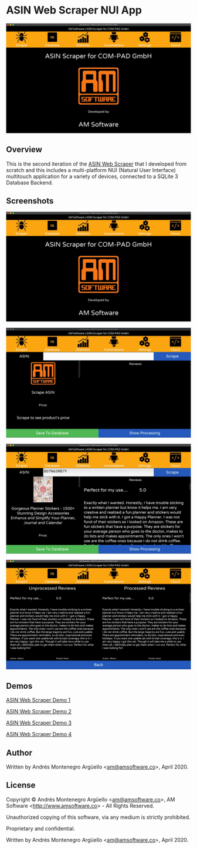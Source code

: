 # ASIN Web Scraper NUI App

![ASIN Web Scraper](./img/ss/01.png "ASIN Web Scraper")

## Overview
This is the second iteration of the [ASIN Web Scraper](https://github.com/AndresMontenegroArguello/AM-Software/Projects/ASINWebScraper) that I developed from scratch and this includes a multi-platform NUI (Natural User Interface) multitouch application for a variety of devices, connected to a SQLite 3 Database Backend.

## Screenshots

![ASIN Web Scraper](./img/ss/01.png "ASIN Web Scraper")

![ASIN Web Scraper](./img/ss/02.png "ASIN Web Scraper")

![ASIN Web Scraper](./img/ss/03.png "ASIN Web Scraper")

![ASIN Web Scraper](./img/ss/04.png "ASIN Web Scraper")

## Demos

[ASIN Web Scraper Demo 1](https://www.youtube.com/watch?v=4jHiC19Iypg)

[ASIN Web Scraper Demo 2](https://www.youtube.com/watch?v=Spp_SukBm9I)

[ASIN Web Scraper Demo 3](https://www.youtube.com/watch?v=Spp_SukBm9I)

[ASIN Web Scraper Demo 4](https://www.youtube.com/watch?v=pvmBIWDycEU)

## Author
Written by Andrés Montenegro Argüello <<am@amsoftware.co>>, April 2020.

## License
Copyright © Andrés Montenegro Argüello <<am@amsoftware.co>>, AM Software <<http://www.amsoftware.co>> - All Rights Reserved.

Unauthorized copying of this software, via any medium is strictly prohibited.

Proprietary and confidential.

Written by Andrés Montenegro Argüello <<am@amsoftware.co>>, April 2020.